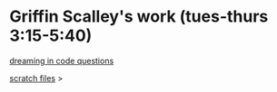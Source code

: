 <html>
<title>Griffin Scalley</title>
<body>

<h1>Griffin Scalley's work (tues-thurs 3:15-5:40)</h1>
</p>
<a href="https://gscalley.github.io/GscalleyDreamingQ-A.github.io/">dreaming in code questions</a>
</p>
</p>
<a href="GscalleyScratchfiles.github.io">scratch files</a
</p>
>